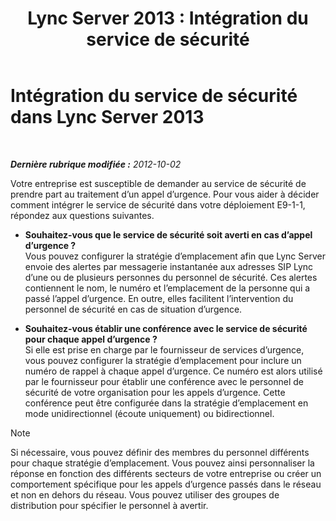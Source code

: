 ﻿---
title: 'Lync Server 2013 : Intégration du service de sécurité'
TOCTitle: Intégration du service de sécurité
ms:assetid: 4b1d9125-7488-419b-85dd-a8dd3ab5add3
ms:mtpsurl: https://technet.microsoft.com/fr-fr/library/Gg398299(v=OCS.15)
ms:contentKeyID: 49297122
ms.date: 05/20/2016
mtps_version: v=OCS.15
ms.translationtype: HT
---

# Intégration du service de sécurité dans Lync Server 2013

 

_**Dernière rubrique modifiée :** 2012-10-02_

Votre entreprise est susceptible de demander au service de sécurité de prendre part au traitement d’un appel d’urgence. Pour vous aider à décider comment intégrer le service de sécurité dans votre déploiement E9-1-1, répondez aux questions suivantes.

  - **Souhaitez-vous que le service de sécurité soit averti en cas d’appel d’urgence ?**  
    Vous pouvez configurer la stratégie d’emplacement afin que Lync Server envoie des alertes par messagerie instantanée aux adresses SIP Lync d’une ou de plusieurs personnes du personnel de sécurité. Ces alertes contiennent le nom, le numéro et l’emplacement de la personne qui a passé l’appel d’urgence. En outre, elles facilitent l’intervention du personnel de sécurité en cas de situation d’urgence.

<!-- end list -->

  - **Souhaitez-vous établir une conférence avec le service de sécurité pour chaque appel d’urgence ?**  
    Si elle est prise en charge par le fournisseur de services d’urgence, vous pouvez configurer la stratégie d’emplacement pour inclure un numéro de rappel à chaque appel d’urgence. Ce numéro est alors utilisé par le fournisseur pour établir une conférence avec le personnel de sécurité de votre organisation pour les appels d’urgence. Cette conférence peut être configurée dans la stratégie d’emplacement en mode unidirectionnel (écoute uniquement) ou bidirectionnel.

> [!note]  
> Si nécessaire, vous pouvez définir des membres du personnel différents pour chaque stratégie d’emplacement. Vous pouvez ainsi personnaliser la réponse en fonction des différents secteurs de votre entreprise ou créer un comportement spécifique pour les appels d’urgence passés dans le réseau et non en dehors du réseau. Vous pouvez utiliser des groupes de distribution pour spécifier le personnel à avertir.
